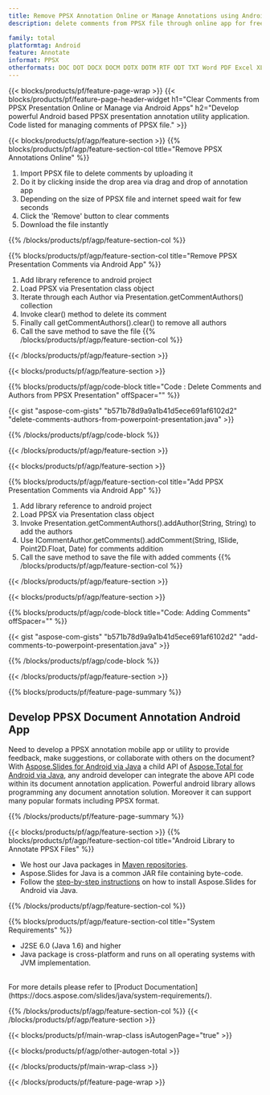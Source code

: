 ```yaml
---
title: Remove PPSX Annotation Online or Manage Annotations using Android Mobile Apps
description: delete comments from PPSX file through online app for free. Android API code to manage comments of PPSX files.

family: total
platformtag: Android
feature: Annotate
informat: PPSX
otherformats: DOC DOT DOCX DOCM DOTX DOTM RTF ODT TXT Word PDF Excel XLS XLSX XLSB XLSM XLT XLTX XLTM CSV TSV ODS Powerpoint PPT PPS PPTX POTX PPSX PPTM PPSM POTM ODP
---
```

{{< blocks/products/pf/feature-page-wrap >}}
{{< blocks/products/pf/feature-page-header-widget h1="Clear Comments from PPSX Presentation Online or Manage via Android Apps" h2="Develop powerful Android based PPSX presentation annotation utility application. Code listed for managing comments of PPSX file." >}}

{{< blocks/products/pf/agp/feature-section >}}
{{% blocks/products/pf/agp/feature-section-col title="Remove PPSX Annotations Online" %}}

1. Import PPSX file to delete comments by uploading it
1. Do it by clicking inside the drop area via drag and drop of annotation app
1. Depending on the size of PPSX file and internet speed wait for few seconds
1. Click the 'Remove' button to clear comments
1. Download the file instantly

{{% /blocks/products/pf/agp/feature-section-col %}}

{{% blocks/products/pf/agp/feature-section-col title="Remove PPSX Presentation Comments via Android App" %}}

1. Add library reference to android project 
1. Load PPSX via Presentation class object
1. Iterate through each Author via Presentation.getCommentAuthors() collection 
1. Invoke clear() method to delete its comment
1. Finally call getCommentAuthors().clear() to remove all authors
1. Call the save method to save the file
{{% /blocks/products/pf/agp/feature-section-col %}}

{{< /blocks/products/pf/agp/feature-section >}}

{{< blocks/products/pf/agp/feature-section >}}

{{% blocks/products/pf/agp/code-block title="Code : Delete Comments and Authors from PPSX Presentation" offSpacer="" %}}

{{< gist "aspose-com-gists" "b571b78d9a9a1b41d5ece691af6102d2" "delete-comments-authors-from-powerpoint-presentation.java" >}}

{{% /blocks/products/pf/agp/code-block %}}

{{< /blocks/products/pf/agp/feature-section >}}


{{< blocks/products/pf/agp/feature-section >}}

{{% blocks/products/pf/agp/feature-section-col title="Add PPSX Presentation Comments via Android App" %}}

1. Add library reference to android project 
1. Load PPSX via Presentation class object
1. Invoke Presentation.getCommentAuthors().addAuthor(String, String) to add the authors
1. Use ICommentAuthor.getComments().addComment(String, ISlide, Point2D.Float, Date) for comments addition 
1. Call the save method to save the file with added comments
{{% /blocks/products/pf/agp/feature-section-col %}}

{{< /blocks/products/pf/agp/feature-section >}}

{{< blocks/products/pf/agp/feature-section >}}

{{% blocks/products/pf/agp/code-block title="Code: Adding Comments" offSpacer="" %}}

{{< gist "aspose-com-gists" "b571b78d9a9a1b41d5ece691af6102d2" "add-comments-to-powerpoint-presentation.java" >}}

{{% /blocks/products/pf/agp/code-block %}}

{{< /blocks/products/pf/agp/feature-section >}}


{{% blocks/products/pf/feature-page-summary %}}


<h2>Develop PPSX Document Annotation Android App</h2>

Need to develop a PPSX annotation mobile app or utility to provide feedback, make suggestions, or collaborate with others on the document? With [Aspose.Slides for Android via Java](https://products.aspose.com/slides/android-java/) a child API of [Aspose.Total for Android via Java](https://products.aspose.com/total/android-java/), any android developer can integrate the above API code within its document annotation application. Powerful android library allows programming any document annotation solution. Moreover it can support many popular formats including PPSX format.<br />

{{% /blocks/products/pf/feature-page-summary %}}

{{< blocks/products/pf/agp/feature-section >}}
{{% blocks/products/pf/agp/feature-section-col title="Android Library to Annotate PPSX Files" %}}

- We host our Java packages in [Maven repositories](https://releases.aspose.com/java/repo/com/aspose/aspose-slides/). 
- Aspose.Slides for Java is a common JAR file containing byte-code. 
- Follow the [step-by-step instructions](https://docs.aspose.com/slides/java/installation/#install-aspose-slides-for-java-from-maven-repository) on how to install Aspose.Slides for Android via Java.

{{% /blocks/products/pf/agp/feature-section-col %}}

{{% blocks/products/pf/agp/feature-section-col title="System Requirements" %}}

- J2SE 6.0 (Java 1.6) and higher
- Java package is cross-platform and runs on all operating systems with JVM implementation.

<br />
For more details please refer to [Product Documentation](https://docs.aspose.com/slides/java/system-requirements/).

{{% /blocks/products/pf/agp/feature-section-col %}}
{{< /blocks/products/pf/agp/feature-section >}}

{{< blocks/products/pf/main-wrap-class isAutogenPage="true" >}}

{{< blocks/products/pf/agp/other-autogen-total >}}

{{< /blocks/products/pf/main-wrap-class >}}

{{< /blocks/products/pf/feature-page-wrap >}}